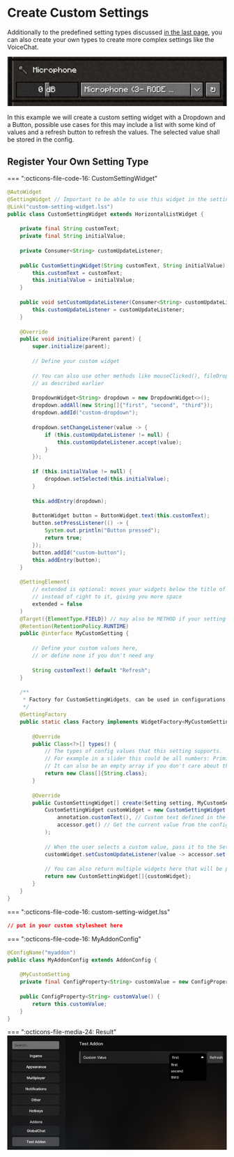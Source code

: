 # Create Custom Settings

Additionally to the predefined setting types discussed [in the last page](/pages/addon/features/config), you can also
create your own types to create more complex settings like the VoiceChat.

![VoiceChat-Microphone](/assets/files/screenshots/voicechat-microphone-example.png)

In this example we will create a custom setting widget with a Dropdown and a Button, possible use cases for this may
include a list with some kind of values and a refresh button to refresh the values. The selected value shall be
stored in the config.

## Register Your Own Setting Type

=== ":octicons-file-code-16: CustomSettingWidget"
```java
@AutoWidget
@SettingWidget // Important to be able to use this widget in the settings
@Link("custom-setting-widget.lss")
public class CustomSettingWidget extends HorizontalListWidget {

    private final String customText;
    private final String initialValue;
    
    private Consumer<String> customUpdateListener;
    
    public CustomSettingWidget(String customText, String initialValue) {
        this.customText = customText;
        this.initialValue = initialValue;
    }
    
    public void setCustomUpdateListener(Consumer<String> customUpdateListener) {
        this.customUpdateListener = customUpdateListener;
    }
    
    @Override
    public void initialize(Parent parent) {
        super.initialize(parent);
        
        // Define your custom widget
        
        // You can also use other methods like mouseClicked(), fileDropped(), renderWidget(), etc.
        // as described earlier
        
        DropdownWidget<String> dropdown = new DropdownWidget<>();
        dropdown.addAll(new String[]{"first", "second", "third"});
        dropdown.addId("custom-dropdown");
        
        dropdown.setChangeListener(value -> {
            if (this.customUpdateListener != null) {
                this.customUpdateListener.accept(value);
            }
        });
        
        if (this.initialValue != null) {
            dropdown.setSelected(this.initialValue);
        }
        
        this.addEntry(dropdown);
        
        ButtonWidget button = ButtonWidget.text(this.customText);
        button.setPressListener(() -> {
            System.out.println("Button pressed");
            return true;
        });
        button.addId("custom-button");
        this.addEntry(button);
    }

    @SettingElement(
        // extended is optional: moves your widgets below the title of the settings
        // instead of right to it, giving you more space
        extended = false
    )
    @Target({ElementType.FIELD}) // may also be METHOD if your setting should be used on methods
    @Retention(RetentionPolicy.RUNTIME)
    public @interface MyCustomSetting {
    
        // Define your custom values here,
        // or define none if you don't need any
        
        String customText() default "Refresh";
    }

    /**
     * Factory for CustomSettingWidgets, can be used in configurations via @MyCustomSetting
     */
    @SettingFactory
    public static class Factory implements WidgetFactory<MyCustomSetting, CustomSettingWidget> { 
        
        @Override
        public Class<?>[] types() {
            // The types of config values that this setting supports.
            // For example in a slider this could be all numbers: PrimitiveHelper.NUMBER_PRIMITIVES
            // It can also be an empty array if you don't care about the type (e.g. on a method instead of a field)
            return new Class[]{String.class};
        }

        @Override
        public CustomSettingWidget[] create(Setting setting, MyCustomSetting annotation, SettingInfo<?> info, SettingAccessor accessor) {
            CustomSettingWidget customWidget = new CustomSettingWidget(
                annotation.customText(), // Custom text defined in the annotation in the config
                accessor.get() // Get the current value from the config
            );
            
            // When the user selects a custom value, pass it to the SettingAccessor to write it into the config
            customWidget.setCustomUpdateListener(value -> accessor.set(value));
            
            // You can also return multiple widgets here that will be placed next to each other
            return new CustomSettingWidget[]{customWidget};
        }
    }
}
```

=== ":octicons-file-code-16: custom-setting-widget.lss"
```css
// put in your custom stylesheet here
```

=== ":octicons-file-code-16: MyAddonConfig"
```java
@ConfigName("myaddon")
public class MyAddonConfig extends AddonConfig {
    
    @MyCustomSetting
    private final ConfigProperty<String> customValue = new ConfigProperty<>("first");

    public ConfigProperty<String> customValue() {
        return this.customValue;
    }
}
```

=== ":octicons-file-media-24: Result"
![Custom-Settings-Result](/assets/files/screenshots/custom-settings-example.png)

